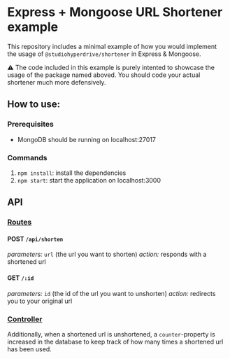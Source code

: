 # Express + Mongoose URL Shortener example

This repository includes a minimal example of how you would implement the usage of `@studiohyperdrive/shortener` in Express & Mongoose.

⚠️ The code included in this example is purely intented to showcase the usage of the package named aboved. You should code your actual shortener much more defensively.

## How to use:

### Prerequisites

- MongoDB should be running on localhost:27017

### Commands

1) `npm install`: install the dependencies
2) `npm start`: start the application on localhost:3000

## API

### [Routes](./routes/index.js)

#### POST `/api/shorten`
_parameters:_ `url` (the url you want to shorten)
_action:_ responds with a shortened url

#### GET `/:id`
_parameters:_ `id` (the id of the url you want to unshorten)
_action:_ redirects you to your original url

### [Controller](./controllers/url.js)

Additionally, when a shortened url is unshortened, a `counter`-property is increased in the database to keep track of how many times a shortened url has been used.
